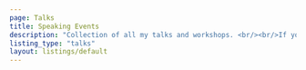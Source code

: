 ```yaml
---
page: Talks
title: Speaking Events
description: "Collection of all my talks and workshops. <br/><br/>If you'd like me to speak at your event, contact me at <br/><b>iamaatoh@gmail.com</b>."
listing_type: "talks"
layout: listings/default
---
```

